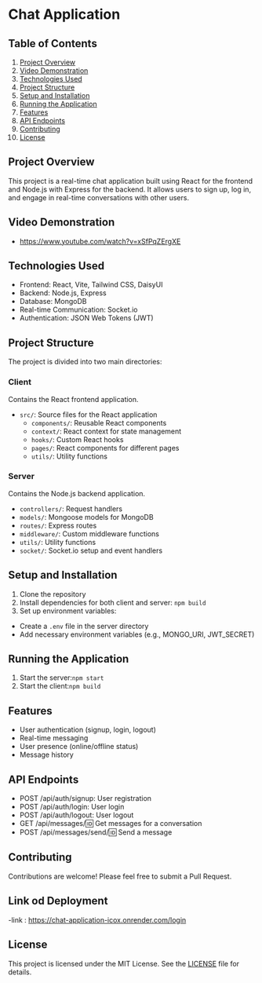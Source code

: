 # Chat Application

## Table of Contents

1. [Project Overview](#project-overview)
2. [Video Demonstration](#video-demonstration)
2. [Technologies Used](#technologies-used)
3. [Project Structure](#project-structure)
4. [Setup and Installation](#setup-and-installation)
5. [Running the Application](#running-the-application)
6. [Features](#features)
7. [API Endpoints](#api-endpoints)
8. [Contributing](#contributing)
9. [License](#license)

## Project Overview

This project is a real-time chat application built using React for the frontend and Node.js with Express for the backend. It allows users to sign up, log in, and engage in real-time conversations with other users.

## Video Demonstration  

- https://www.youtube.com/watch?v=xSfPqZErgXE

## Technologies Used

- Frontend: React, Vite, Tailwind CSS, DaisyUI
- Backend: Node.js, Express
- Database: MongoDB
- Real-time Communication: Socket.io
- Authentication: JSON Web Tokens (JWT)

## Project Structure

The project is divided into two main directories:

### Client

Contains the React frontend application.
- `src/`: Source files for the React application
  - `components/`: Reusable React components
  - `context/`: React context for state management
  - `hooks/`: Custom React hooks
  - `pages/`: React components for different pages
  - `utils/`: Utility functions

### Server

Contains the Node.js backend application.
- `controllers/`: Request handlers
- `models/`: Mongoose models for MongoDB
- `routes/`: Express routes
- `middleware/`: Custom middleware functions
- `utils/`: Utility functions
- `socket/`: Socket.io setup and event handlers

## Setup and Installation

1. Clone the repository
2. Install dependencies for both client and server: `npm build`
3. Set up environment variables:
- Create a `.env` file in the server directory
- Add necessary environment variables (e.g., MONGO_URI, JWT_SECRET)

## Running the Application

1. Start the server:`npm start`
2. Start the client:`npm build`

## Features

- User authentication (signup, login, logout)
- Real-time messaging
- User presence (online/offline status)
- Message history

## API Endpoints

- POST /api/auth/signup: User registration
- POST /api/auth/login: User login
- POST /api/auth/logout: User logout
- GET /api/messages/:id: Get messages for a conversation
- POST /api/messages/send/:id: Send a message

## Contributing

Contributions are welcome! Please feel free to submit a Pull Request.

## Link od Deployment

-link : https://chat-application-icox.onrender.com/login

## License

This project is licensed under the MIT License. See the [LICENSE](LICENSE) file for details.
